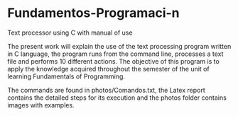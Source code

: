 # Fundamentos-Programaci-n
Text processor using C with manual of use

The present work will explain the use of the text processing program written in C language, the
program runs from the command line, processes a text file and performs 10 different actions.
The objective of this program is to apply the knowledge acquired throughout the semester of the unit of
learning Fundamentals of Programming.

The commands are found in photos/Comandos.txt, the Latex report contains the detailed steps for its execution and the photos folder contains images with examples.
